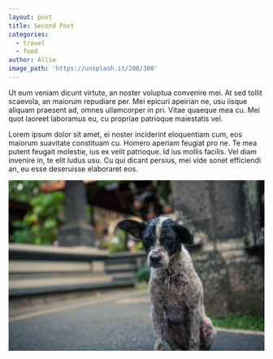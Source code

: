 ```yaml
---
layout: post
title: Second Post
categories:
  - travel
  - food
author: Allie
image_path: 'https://unsplash.it/200/300'
---
```



Ut eum veniam dicunt virtute, an noster voluptua convenire mei. At sed tollit scaevola, an maiorum repudiare per. Mei epicuri apeirian ne, usu iisque aliquam praesent ad, omnes ullamcorper in pri. Vitae quaeque mea cu. Mei quot laoreet laboramus eu, cu propriae patrioque maiestatis vel.

Lorem ipsum dolor sit amet, ei noster inciderint eloquentiam cum, eos maiorum suavitate constituam cu. Homero aperiam feugiat pro ne. Te mea putent feugait molestie, ius ex velit patrioque. Id ius mollis facilis. Vel diam invenire in, te elit ludus usu. Cu qui dicant persius, mei vide sonet efficiendi an, eu esse deseruisse elaboraret eos.

<span style="float:left;">**![](/uploads/versions/dog---x----1600-1067x---.jpg)**</span>